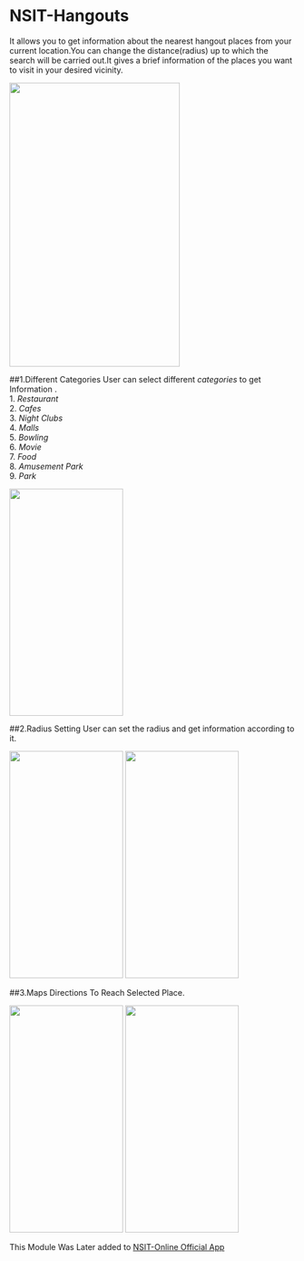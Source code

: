 # NSIT-Hangouts
It allows you to get information about the nearest hangout places from your current location.You can change the distance(radius) up to which the search will be carried out.It gives a brief information of the places you want to visit in your desired vicinity.

<img src="/../master/ScreenShots/Screenshot_2015-10-22-17-49-37.png" width="300" height="500"> 

##1.Different Categories
User can select different *categories* to get Information . <br />
    1. *Restaurant*  <br />
    2. *Cafes*  <br />
    3. *Night Clubs*  <br />
    4. *Malls*  <br />
    5. *Bowling*  <br />
    6. *Movie*  <br />
    7. *Food* <br />
    8. *Amusement Park* <br />
    9. *Park* <br />

<img src="/../master/ScreenShots/Screenshot_2015-10-22-17-49-17.png" width="200" height="400"> 

##2.Radius Setting
User can set the radius and get information according to it. <br />

<img src="/../master/ScreenShots/Screenshot_2015-09-29-21-15-38.png" width="200" height="400"> 
<img src="/../master/ScreenShots/Screenshot_2015-09-29-05-49-58.png" width="200" height="400"> 

##3.Maps
Directions To Reach Selected Place. <br />

<img src="/../master/ScreenShots/Screenshot_2015-09-29-05-50-19.png" width="200" height="400"> 
<img src="/../master/ScreenShots/Screenshot_2015-09-29-02-27-50.png" width="200" height="400"> 

This Module Was Later added to  [NSIT-Online Official App](https://github.com/sgaggarwal2009/NSIT-App-v2) 

    

